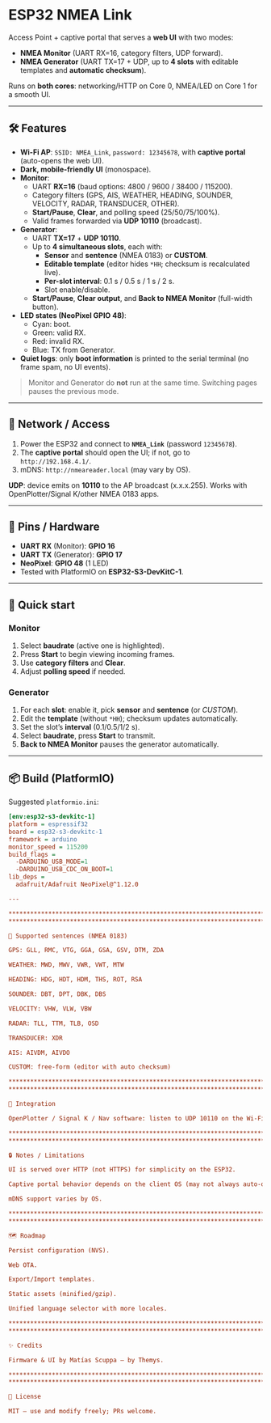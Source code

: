 # ESP32 NMEA Link

Access Point + captive portal that serves a **web UI** with two modes:

- **NMEA Monitor** (UART RX=16, category filters, UDP forward).
- **NMEA Generator** (UART TX=17 + UDP, up to **4 slots** with editable templates and **automatic checksum**).

Runs on **both cores**: networking/HTTP on Core 0, NMEA/LED on Core 1 for a smooth UI.

---

## 🛠️ Features

- **Wi-Fi AP**: `SSID: NMEA_Link`, `password: 12345678`, with **captive portal** (auto-opens the web UI).
- **Dark, mobile-friendly UI** (monospace).
- **Monitor**:
  - UART **RX=16** (baud options: 4800 / 9600 / 38400 / 115200).
  - Category filters (GPS, AIS, WEATHER, HEADING, SOUNDER, VELOCITY, RADAR, TRANSDUCER, OTHER).
  - **Start/Pause**, **Clear**, and polling speed (25/50/75/100%).
  - Valid frames forwarded via **UDP 10110** (broadcast).
- **Generator**:
  - UART **TX=17** + **UDP 10110**.
  - Up to **4 simultaneous slots**, each with:
    - **Sensor** and **sentence** (NMEA 0183) or **CUSTOM**.
    - **Editable template** (editor hides `*HH`; checksum is recalculated live).
    - **Per-slot interval**: 0.1 s / 0.5 s / 1 s / 2 s.
    - Slot enable/disable.
  - **Start/Pause**, **Clear output**, and **Back to NMEA Monitor** (full-width button).
- **LED states (NeoPixel GPIO 48)**:
  - Cyan: boot.
  - Green: valid RX.
  - Red: invalid RX.
  - Blue: TX from Generator.
- **Quiet logs**: only **boot information** is printed to the serial terminal (no frame spam, no UI events).

> Monitor and Generator do **not** run at the same time. Switching pages pauses the previous mode.

---

## 📡 Network / Access

1. Power the ESP32 and connect to **`NMEA_Link`** (password `12345678`).
2. The **captive portal** should open the UI; if not, go to `http://192.168.4.1/`.
3. mDNS: `http://nmeareader.local` (may vary by OS).

**UDP**: device emits on **10110** to the AP broadcast (x.x.x.255). Works with OpenPlotter/Signal K/other NMEA 0183 apps.

---

## 🔌 Pins / Hardware

- **UART RX** (Monitor): **GPIO 16**
- **UART TX** (Generator): **GPIO 17**
- **NeoPixel**: **GPIO 48** (1 LED)
- Tested with PlatformIO on **ESP32-S3-DevKitC-1**.

---

## 🚀 Quick start

### Monitor
1. Select **baudrate** (active one is highlighted).
2. Press **Start** to begin viewing incoming frames.
3. Use **category filters** and **Clear**.
4. Adjust **polling speed** if needed.

### Generator
1. For each **slot**: enable it, pick **sensor** and **sentence** (or *CUSTOM*).
2. Edit the **template** (without `*HH`); checksum updates automatically.
3. Set the slot’s **interval** (0.1/0.5/1/2 s).
4. Select **baudrate**, press **Start** to transmit.
5. **Back to NMEA Monitor** pauses the generator automatically.

---

## 📦 Build (PlatformIO)

Suggested `platformio.ini`:
```ini
[env:esp32-s3-devkitc-1]
platform = espressif32
board = esp32-s3-devkitc-1
framework = arduino
monitor_speed = 115200
build_flags =
  -DARDUINO_USB_MODE=1
  -DARDUINO_USB_CDC_ON_BOOT=1
lib_deps =
  adafruit/Adafruit NeoPixel@^1.12.0

---

****************************************************************************************************************
****************************************************************************************************************

📑 Supported sentences (NMEA 0183)

GPS: GLL, RMC, VTG, GGA, GSA, GSV, DTM, ZDA

WEATHER: MWD, MWV, VWR, VWT, MTW

HEADING: HDG, HDT, HDM, THS, ROT, RSA

SOUNDER: DBT, DPT, DBK, DBS

VELOCITY: VHW, VLW, VBW

RADAR: TLL, TTM, TLB, OSD

TRANSDUCER: XDR

AIS: AIVDM, AIVDO

CUSTOM: free-form (editor with auto checksum)

****************************************************************************************************************
****************************************************************************************************************

🧭 Integration

OpenPlotter / Signal K / Nav software: listen to UDP 10110 on the Wi-Fi interface connected to NMEA_Link.

****************************************************************************************************************
****************************************************************************************************************

🔒 Notes / Limitations

UI is served over HTTP (not HTTPS) for simplicity on the ESP32.

Captive portal behavior depends on the client OS (may not always auto-open).

mDNS support varies by OS.

****************************************************************************************************************
****************************************************************************************************************

🗺️ Roadmap

Persist configuration (NVS).

Web OTA.

Export/Import templates.

Static assets (minified/gzip).

Unified language selector with more locales.

****************************************************************************************************************
****************************************************************************************************************

✨ Credits

Firmware & UI by Matías Scuppa — by Themys.

****************************************************************************************************************
****************************************************************************************************************

📝 License

MIT — use and modify freely; PRs welcome.


